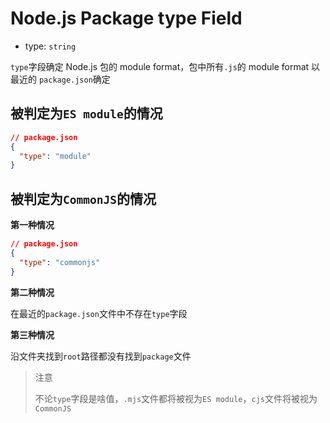 # Node.js Package type Field

- type: `string`

`type`字段确定 Node.js 包的 module format，包中所有`.js`的 module format 以最近的
`package.json`确定

## 被判定为`ES module`的情况

```json
// package.json
{
  "type": "module"
}
```

## 被判定为`CommonJS`的情况

**第一种情况**

```json
// package.json
{
  "type": "commonjs"
}
```

**第二种情况**

在最近的`package.json`文件中不存在`type`字段

**第三种情况**

沿文件夹找到`root`路径都没有找到`package`文件

> 注意
>
> 不论`type`字段是啥值，`.mjs`文件都将被视为`ES module`，`cjs`文件将被视为`CommonJS`
